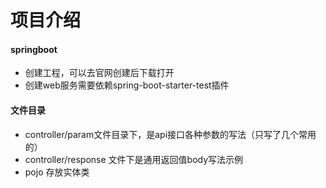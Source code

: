 # 项目介绍

#### springboot

- 创建工程，可以去官网创建后下载打开
- 创建web服务需要依赖spring-boot-starter-test插件

#### 文件目录
- controller/param文件目录下，是api接口各种参数的写法（只写了几个常用的）
- controller/response 文件下是通用返回值body写法示例
- pojo 存放实体类

